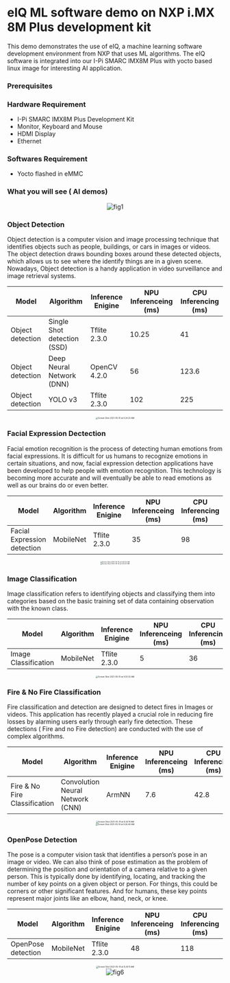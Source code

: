 <div class = "bullets">

# eIQ ML software demo on NXP i.MX 8M Plus development kit

This demo demonstrates the use of eIQ, a machine learning software development environment from NXP that uses ML algorithms. The eIQ software is integrated into our I-Pi SMARC IMX8M Plus with yocto based linux image for interesting AI application.

### Prerequisites

### Hardware Requirement

* I-Pi SMARC IMX8M Plus Development Kit
* Monitor, Keyboard and Mouse
* HDMI Display
* Ethernet

### Softwares Requirement
* Yocto flashed in eMMC

### What you will see ( AI demos)


<center>
<img src="eIQMLsoftwareDemo/fig1.png" alt="fig1"  />
</center>


### Object Detection 

Object detection is a computer vision and image processing technique that identifies objects such as people, buildings, or cars in images or videos. The object detection draws bounding boxes around these detected objects, which allows us to see where the identify things are in a given scene. Nowadays, Object detection is a handy application in video surveillance and image retrieval systems.

<center>

| Model       | Algorithm      | Inference Enigine | NPU Inferenceing (ms) | CPU Inferencing (ms)|
| --------------- |----------------------- |------------------------- |------------------------ |-------------------------- |
| Object detection        | Single Shot detection (SSD)  | Tflite 2.3.0 | 10.25 |41 |
| Object detection | Deep Neural Network (DNN) | OpenCV 4.2.0      | 56 | 123.6 |
| Object detection | YOLO v3 | Tflite 2.3.0 | 102 | 225 |

</center>

<center>
<img src="eIQMLsoftwareDemo/Screen Shot 2021-05-10 at 9.24.25 AM.png" alt="Screen Shot 2021-05-10 at 9.24.25 AM" style="zoom: 33%;" />


</center>

### Facial Expression Dectection

Facial emotion recognition is the process of detecting human emotions from facial expressions. It is difficult for us humans to recognize emotions in certain situations, and now,  facial expression detection applications have been developed to help people with emotion recognition. This technology is becoming more accurate and will eventually be able to read emotions as well as our brains do or even better. 


<center>

| Model                       | Algorithm | Inference Enigine | NPU Inferenceing (ms) | CPU Inferencing (ms) |
| --------------------------- | --------- | ----------------- | --------------------- | -------------------- |
| Facial Expression detection | MobileNet | Tflite 2.3.0      | 35                    | 98                   |

</center>

<center>

<img src="eIQMLsoftwareDemo/Screen Shot 2021-05-10 at 9.25.25 AM.png" alt="Screen Shot 2021-05-10 at 9.25.25 AM" style="zoom:25%;" />

</center>

<center>
<img src="eIQMLsoftwareDemo/Screen Shot 2021-05-10 at 9.25.57 AM.png" alt="Screen Shot 2021-05-10 at 9.25.57 AM" style="zoom:25%;" />


</center>


### Image Classification

Image classification refers to identifying objects and classifying them into categories based on the basic training set of data containing observation with the known class.
<center>

| Model                | Algorithm | Inference Enigine | NPU Inferenceing (ms) | CPU Inferencing (ms) |
| -------------------- | --------- | ----------------- | --------------------- | -------------------- |
| Image Classification | MobileNet | Tflite 2.3.0      | 5                     | 36                   |

</center>

<center>

<img src="eIQMLsoftwareDemo/Screen Shot 2021-05-10 at 9.30.33 AM.png" alt="Screen Shot 2021-05-10 at 9.30.33 AM" style="zoom: 33%;" />

</center>

### Fire & No Fire Classification

Fire classification and detection are designed to detect fires in Images or videos. This application has recently played a crucial role in reducing fire losses by alarming users early through early fire detection. These detections ( Fire and no Fire detection) are conducted with the use of complex algorithms.

<center>

| Model                         | Algorithm                        | Inference Enigine | NPU Inferenceing (ms) | CPU Inferencing (ms) |
| ----------------------------- | -------------------------------- | ----------------- | --------------------- | -------------------- |
| Fire & No Fire Classification | Convolution Neural Network (CNN) | ArmNN             | 7.6                   | 42.8                 |

</center>

<center>

<img src="eIQMLsoftwareDemo/Screen Shot 2021-05-10 at 9.26.19 AM.png" alt="Screen Shot 2021-05-10 at 9.26.19 AM" style="zoom: 33%;" />

</center>

<center>

<img src="eIQMLsoftwareDemo/Screen Shot 2021-05-10 at 9.26.40 AM.png" alt="Screen Shot 2021-05-10 at 9.26.40 AM" style="zoom: 33%;" />

</center>

### OpenPose Detection

The pose is a computer vision task that identifies a person’s pose in an image or video. We can also think of pose estimation as the problem of determining the position and orientation of a camera relative to a given person. This is typically done by identifying, locating, and tracking the number of key points on a given object or person. For things, this could be corners or other significant features. And for humans, these key points represent major joints like an elbow, hand, neck, or knee.

<center>

| Model              | Algorithm | Inference Enigine | NPU Inferenceing (ms) | CPU Inferencing (ms) |
| ------------------ | --------- | ----------------- | --------------------- | -------------------- |
| OpenPose detection | MobileNet | Tflite 2.3.0      | 48                    | 118                  |

</center>

<center>
<img src="eIQMLsoftwareDemo/Screen Shot 2021-05-10 at 9.29.13 AM.png" alt="Screen Shot 2021-05-10 at 9.29.13 AM" style="zoom: 33%;" />



<center>
<img src="eIQMLsoftwareDemo/fig6.PNG" alt="fig6"  />
</center>



</div>